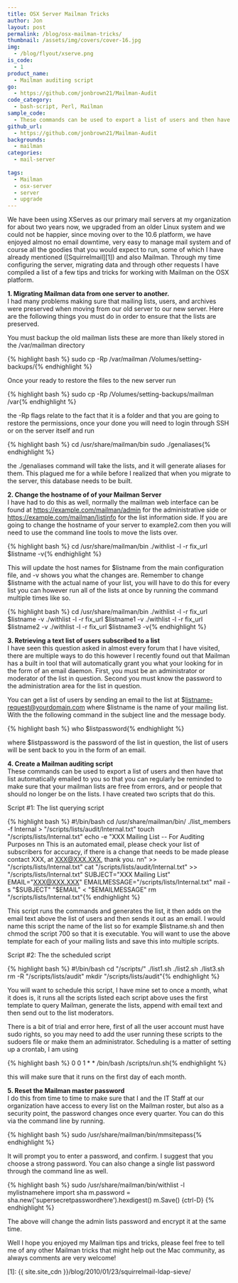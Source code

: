 ```yaml
---
title: OSX Server Mailman Tricks
author: Jon
layout: post
permalink: /blog/osx-mailman-tricks/
thumbnail: /assets/img/covers/cover-16.jpg
img:
  - /blog/flyout/xserve.png
is_code:
  - 1
product_name:
  - Mailman auditing script
go:
  - https://github.com/jonbrown21/Mailman-Audit
code_category:
  - bash-script, Perl, Mailman
sample_code:
  - These commands can be used to export a list of users and then have that list automatically emailed to you so that you can regularly be reminded to make sure that your mailman lists are free from errors, and or people that should no longer be on the lists.
github_url:
  - https://github.com/jonbrown21/Mailman-Audit
backgrounds:
  - mailman
categories:
  - mail-server
  
tags:
  - Mailman
  - osx-server
  - server
  - upgrade
---
```

We have been using XServes as our primary mail servers at my organization for about two years now, we upgraded from an older Linux system and we could not be happier, since moving over to the 10.6 platform, we have enjoyed almost no email downtime, very easy to manage mail system and of course all the goodies that you would expect to run, some of which I have already mentioned ([Squirrelmail][1]) and also Mailman. Through my time configuring the server, migrating data and through other requests I have compiled a list of a few tips and tricks for working with Mailman on the OSX platform.

**1. Migrating Mailman data from one server to another.**  
I had many problems making sure that mailing lists, users, and archives were preserved when moving from our old server to our new server. Here are the following things you must do in order to ensure that the lists are preserved.

You must backup the old mailman lists these are more than likely stored in the /var/mailman directory

{% highlight bash %}
sudo cp -Rp /var/mailman /Volumes/setting-backups/{% endhighlight %}

Once your ready to restore the files to the new server run

{% highlight bash %}
sudo cp -Rp /Volumes/setting-backups/mailman /var{% endhighlight %}

the -Rp flags relate to the fact that it is a folder and that you are going to restore the permissions, once your done you will need to login through SSH or on the server itself and run 

{% highlight bash %}
cd /usr/share/mailman/bin
sudo ./genaliases{% endhighlight %}

the ./genaliases command will take the lists, and it will generate aliases for them. This plagued me for a while before I realized that when you migrate to the server, this database needs to be built.

**2. Change the hostname of of your Mailman Server**  
I have had to do this as well, normally the mailman web interface can be found at https://example.com/mailman/admin for the administrative side or https://example.com/mailman/listinfo for the list information side. If you are going to change the hostname of your server to example2.com then you will need to use the command line tools to move the lists over.

{% highlight bash %}
cd /usr/share/mailman/bin
./withlist -l -r fix_url $listname -v{% endhighlight %}

This will update the host names for $listname from the main configuration file, and -v shows you what the changes are. Remember to change $listname with the actual name of your list, you will have to do this for every list you can however run all of the lists at once by running the command multiple times like so.

{% highlight bash %}
cd /usr/share/mailman/bin
./withlist -l -r fix_url $listname -v
./withlist -l -r fix_url $listname1 -v
./withlist -l -r fix_url $listname2 -v
./withlist -l -r fix_url $listname3 -v{% endhighlight %}

**3. Retrieving a text list of users subscribed to a list**  
I have seen this question asked in almost every forum that I have visited, there are multiple ways to do this however I recently found out that Mailman has a built in tool that will automatically grant you what your looking for in the form of an email daemon. First, you must be an administrator or moderator of the list in question. Second you must know the password to the administration area for the list in question.

You can get a list of users by sending an email to the list at $listname-request@yourdomain.com where $listname is the name of your mailing list. With the the following command in the subject line and the message body.

{% highlight bash %}
who $listpassword{% endhighlight %}

where $listpassword is the password of the list in question, the list of users will be sent back to you in the form of an email.

**4. Create a Mailman auditing script**  
These commands can be used to export a list of users and then have that list automatically emailed to you so that you can regularly be reminded to make sure that your mailman lists are free from errors, and or people that should no longer be on the lists. I have created two scripts that do this.

Script #1: The list querying script

{% highlight bash %}
#!/bin/bash
cd /usr/share/mailman/bin/
./list_members -f Internal > "/scripts/lists/audit/Internal.txt"
touch "/scripts/lists/Internal.txt"
echo -e "XXX Mailing List -- For Auditing Purposes nn This is an automated email, please check your list of subscribers for accuracy, if there is a change that needs to be made please contact XXX, at XXX@XXX.XXX, thank you. nn" >> "/scripts/lists/Internal.txt"
cat "/scripts/lists/audit/Internal.txt" >> "/scripts/lists/Internal.txt"
SUBJECT="XXX Mailing List"
EMAIL="XXX@XXX.XXX"
EMAILMESSAGE="/scripts/lists/Internal.txt"
mail -s "$SUBJECT" "$EMAIL" < "$EMAILMESSAGE"
rm "/scripts/lists/Internal.txt"{% endhighlight %}

This script runs the commands and generates the list, it then adds on the email text above the list of users and then sends it out as an email. I would name this script the name of the list so for example $listname.sh and then chmod the script 700 so that it is executable. You will want to use the above template for each of your mailing lists and save this into multiple scripts.

Script #2: The the scheduled script

{% highlight bash %}
#!/bin/bash
cd "/scripts/"
./list1.sh
./list2.sh
./list3.sh
rm -R "/scripts/lists/audit"
mkdir "/scripts/lists/audit"{% endhighlight %}

You will want to schedule this script, I have mine set to once a month, what it does is, it runs all the scripts listed each script above uses the first template to query Mailman, generate the lists, append with email text and then send out to the list moderators.

There is a bit of trial and error here, first of all the user account must have sudo rights, so you may need to add the user running these scripts to the sudoers file or make them an administrator. Scheduling is a matter of setting up a crontab, I am using

{% highlight bash %}
0	0	1	*	*	/bin/bash /scripts/run.sh{% endhighlight %}

this will make sure that it runs on the first day of each month.

**5. Reset the Mailman master password**  
I do this from time to time to make sure that I and the IT Staff at our organization have access to every list on the Mailman roster, but also as a security point, the password changes once every quarter. You can do this via the command line by running.

{% highlight bash %}
sudo /usr/share/mailman/bin/mmsitepass{% endhighlight %}

It will prompt you to enter a password, and confirm. I suggest that you choose a strong password. You can also change a single list password through the command line as well.

{% highlight bash %}
sudo /usr/share/mailman/bin/withlist -l mylistnamehere
import sha
m.password = sha.new('supersecretpasswordhere').hexdigest()
m.Save()
{ctrl-D}
{% endhighlight %}

The above will change the admin lists password and encrypt it at the same time.

Well I hope you enjoyed my Mailman tips and tricks, please feel free to tell me of any other Mailman tricks that might help out the Mac community, as always comments are very welcome!



 [1]: {{ site.site_cdn }}/blog/2010/01/23/squirrelmail-ldap-sieve/